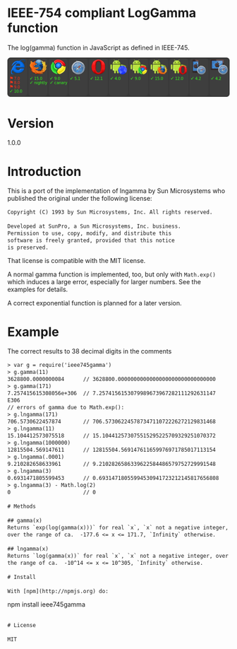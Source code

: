 # IEEE-754 compliant LogGamma function

The log(gamma) function in JavaScript as defined in IEEE-745.

[![browser support](https://github.com/czurnieden/ieee745gamma/blob/master/badge.png)](https://github.com/czurnieden/ieee745gamma/ieee745gamma.js)

# Version

1.0.0

# Introduction

This is a port of the implementation of lngamma by Sun Microsystems who published the original under the following license:

```
Copyright (C) 1993 by Sun Microsystems, Inc. All rights reserved.

Developed at SunPro, a Sun Microsystems, Inc. business.
Permission to use, copy, modify, and distribute this
software is freely granted, provided that this notice
is preserved.
```

That license is compatible with the MIT license.


A normal gamma function is implemented, too, but only with `Math.exp()` which induces a large error, especially for larger numbers. See the examples for details.

A correct exponential function is planned for a later version.

# Example

The correct results to 38 decimal digits in the comments

```
> var g = require('ieee745gamma')
> g.gamma(11)
3628800.0000000084      // 3628800.0000000000000000000000000000000
> g.gamma(171)
7.257415615308056e+306  // 7.2574156153079989673967282111292631147 E306
// errors of gamma due to Math.exp():
> g.lngamma(171)
706.5730622457874       // 706.57306224578734711072226272129831468
> g.lngamma(11)
15.104412573075518      // 15.104412573075515295225709329251070372
> g.lngamma(1000000)
12815504.569147611      // 12815504.569147611659976971785017113154
> g.lngamma(.0001)
9.210282658633961       // 9.2102826586339622584486579752729991548
> g.lngamma(3)
0.6931471805599453      // 0.69314718055994530941723212145817656808
> g.lngamma(3) - Math.log(2)
0                       // 0

# Methods

## gamma(x)
Returns `exp(log(gamma(x)))` for real `x`, `x` not a negative integer, over the range of ca.  -177.6 <= x <= 171.7, `Infinity` otherwise.

## lngamma(x)
Returns `log(gamma(x))` for real `x`, `x` not a negative integer, over the range of ca.  -10^14 <= x <= 10^305, `Infinity` otherwise.

# Install

With [npm](http://npmjs.org) do:

```
npm install ieee745gamma
```

# License

MIT
